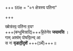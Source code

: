 +++
title = "०१ क्षेत्रस्य पतिना"

+++

ख्षेत्र॑स्य॒ पति॑ना व॒यꣳ  
+++(बन्धुमित्रादि)+++हि॒तेने॑व **जयामसि** ।  
गाम् अश्व॑म् पोषयि॒त्न्व् आ  
स नः॑ **मृडाती॒दृशे॑** +++(ऽर्थे)+++॥    
